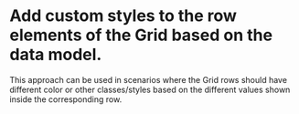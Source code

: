 # Add custom styles to the row elements of the Grid based on the data model.
This approach can be used in scenarios where the Grid rows should have different color or other classes/styles based on the different values shown inside the corresponding row.